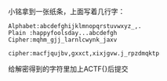 小铭拿到一张纸条，上面写着几行字：

```
Alphabet:abcdefghijklmnopqrstuvwxyz_,.
Plain :happyfoolsday...abcdefgh
Cipher:mqhm_gjj_larnlcwynk_jaxv

cipher:macfjqujbv,gxxct,xixjgvw.j_rpzdmqktp
```

给解密得到的字符里加上ACTF{}后提交